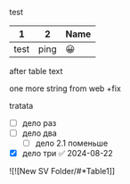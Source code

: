 test


| 1    | 2    | Name |
| ---- | ---- | ---- |
| test | ping | 😀   |

after table text

one more string from web +fix

tratata

- [ ] дело раз
- [ ] дело два
	- [ ] дело 2.1 поменьше
- [x] дело три ✅ 2024-08-22

![![New SV Folder/#*Table1]]